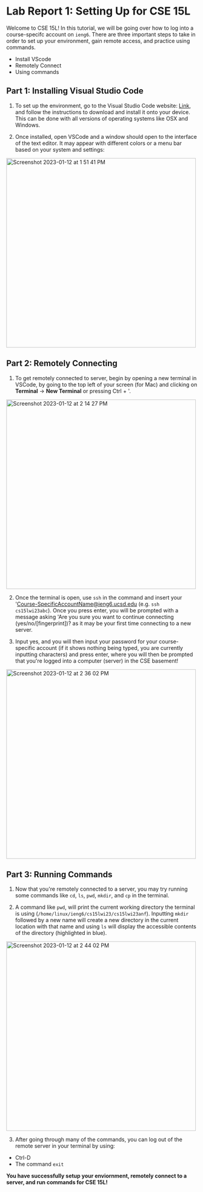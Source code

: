 # Lab Report 1: Setting Up for CSE 15L

Welcome to CSE 15L! In this tutorial, we will be going over how to
log into a course-specifc account on `ieng6`. There are three important 
steps to take in order to set up your environment, gain remote access, and
practice using commands.

* Install VScode
* Remotely Connect
* Using commands

## Part 1: Installing Visual Studio Code

1. To set up the environment, go to the Visual Studio Code website: [Link](https://code.visualstudio.com/), and follow the instructions to download and
install it onto your device. This can be done with all versions of operating systems
like OSX and Windows.

2. Once installed, open VSCode and a window should open to the interface of the text editor. 
It may appear with different colors or a menu bar based on your system and settings:

<img width="500" alt="Screenshot 2023-01-12 at 1 51 41 PM" src="https://user-images.githubusercontent.com/122497165/212190989-5e3bde1d-885f-4d89-83f5-99f07198f3de.png">

## Part 2: Remotely Connecting

1. To get remotely connected to server, begin by opening a new terminal 
in VSCode, by going to the top left of your screen (for Mac) and 
clicking on **Terminal** -> **New Terminal** or pressing Ctrl + '.

<img width="500" alt="Screenshot 2023-01-12 at 2 14 27 PM" src="https://user-images.githubusercontent.com/122497165/212192565-59d28023-64a0-4ce4-85e4-f9d2527d9de5.png">

2. Once the terminal is open, use `ssh` in the command and insert your 'Course-SpecificAccountName@ieng6.ucsd.edu (e.g. `ssh cs15lwi23abc`). Once you press enter, you 
will be prompted with a message asking 'Are you sure you want to continue connecting (yes/no/[fingerprint])? as it may be your first time connecting to a new server.

3. Input yes, and you will then input your password for your course-specific account (if it shows nothing being typed, you are currently inputting characters) and press enter, where you will then be prompted that you're logged into a computer (server) in the CSE basement!

<img width="500" alt="Screenshot 2023-01-12 at 2 36 02 PM" src="https://user-images.githubusercontent.com/122497165/212196046-300d1f67-b9ac-4cd2-bc59-1ff1249735a3.png">

## Part 3: Running Commands 

1. Now that you're remotely connected to a server, you may try running some commands 
like `cd`, `ls`, `pwd`, `mkdir`, and `cp` in the terminal.

2. A command like `pwd`, will print the current working directory the terminal is using (`/home/linux/ieng6/cs15lwi23/cs15lwi23anf`). Inputting `mkdir` followed by a new name will create a new directory in the current location with that name and using `ls` will display the accessible contents of the directory (highlighted in blue).

<img width="500" alt="Screenshot 2023-01-12 at 2 44 02 PM" src="https://user-images.githubusercontent.com/122497165/212197159-bcbed63a-6b0c-4b9a-9231-83f3f7f31380.png">

3. After going through many of the commands, you can log out of the remote server in your terminal 
by using: 

* Ctrl-D
* The command `exit`

**You have successfully setup your enviornment, remotely connect to a server, and run commands for CSE 15L!**
